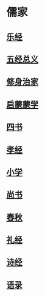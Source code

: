 # 儒家

## [乐经](百家\儒家\乐经)

## [五经总义](百家\儒家\五经总义)

## [修身治家](百家\儒家\修身治家)

## [启蒙蒙学](百家\儒家\启蒙蒙学)

## [四书](百家\儒家\四书)

## [孝经](百家\儒家\孝经)

## [小学](百家\儒家\小学)

## [尚书](百家\儒家\尚书)

## [春秋](百家\儒家\春秋)

## [礼经](百家\儒家\礼经)

## [诗经](百家\儒家\诗经)

## [语录](百家\儒家\语录)

